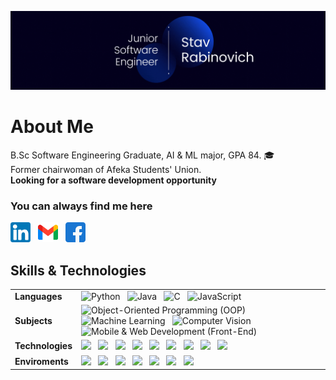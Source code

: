 ![StavRabinovich](https://github.com/StavRabinovich/StavRabinovich/blob/main/StavRabinovich.gif)

# About Me
B.Sc Software Engineering Graduate, AI & ML major, GPA 84. :mortar_board:\
Former chairwoman of Afeka Students' Union. \
**Looking for a software development opportunity**

### You can always find me here 
[![LinkedIn](https://github.com/StavRabinovich/StavRabinovich/blob/main/icons/linkedin32.png)](https://www.linkedin.com/in/stav-rabinovich/) &nbsp;
[![Email](https://github.com/StavRabinovich/StavRabinovich/blob/main/icons/gmail32.png)](mailto:stavrab@gmail.com) &nbsp;
[![Facebook](https://github.com/StavRabinovich/StavRabinovich/blob/main/icons/facebook32.png)](https://www.facebook.com/stav.rabinovich/)


## Skills & Technologies
| | |
|---|---|
| **Languages**	|   ![Python](https://img.shields.io/badge/-Python-000?&logo=Python) &nbsp; ![Java](https://img.shields.io/badge/-Java-000?&logo=Java&logoColor=007396) &nbsp; ![C](https://img.shields.io/badge/-C-000?&logo=C) &nbsp; ![JavaScript](https://img.shields.io/badge/-JavaScript-000?&logo=JavaScript)|
| **Subjects**	| ![Object-Oriented Programming (OOP)](https://img.shields.io/badge/-Object--Oriented%20Programming%20-black) &nbsp; ![Machine Learning](https://img.shields.io/badge/-Machine%20Learning-black) &nbsp; ![Computer Vision](https://img.shields.io/badge/-Computer%20Vision-black) &nbsp; ![Mobile & Web Development (Front-End)](https://img.shields.io/badge/Mobile%20%26%20Web%20Development%20(Front--End)-black) 
| **Technologies**	| ![](https://img.shields.io/badge/-PyTorch-black?logo=Pytorch&style=flat-square) &nbsp; ![](https://img.shields.io/badge/-Tensorflow-black?logo=TensorFlow&style=flat-square)  &nbsp; ![](https://img.shields.io/badge/-React-black?logo=React&style=flat-square)  &nbsp; ![](https://img.shields.io/badge/-Tkinter-black?logo=Python&style=flat-square)  &nbsp; ![](https://img.shields.io/badge/-SQLite3-black?logo=SQLite&style=flat-square)  &nbsp; ![](https://img.shields.io/badge/-Pandas-black?logo=pandas&style=flat-square)  &nbsp; ![](https://img.shields.io/badge/-NumPy-black?logo=Numpy&style=flat-square)  &nbsp; ![](https://img.shields.io/badge/-Node.js-black?logo=node.js&style=flat-square) &nbsp; ![](https://img.shields.io/badge/-OpenCV-black?logo=opencv&style=flat-square)|
| **Enviroments** | ![](https://img.shields.io/badge/-Collab-black?logo=googlecolab&style=flat-square)  &nbsp; ![](https://img.shields.io/badge/-VS%20Code-black?logo=visualstudio&style=flat-square)  &nbsp; ![](https://img.shields.io/badge/-Eclipse%20IDE-black?logo=eclipse&style=flat-square) &nbsp; ![](https://img.shields.io/badge/-PyCharm-black?logo=pycharm&style=flat-square)  &nbsp; ![](https://img.shields.io/badge/-Jupyter%20Notebook-black?logo=jupyter&style=flat-square) &nbsp; ![](https://img.shields.io/badge/-GitHub-black?logo=github&style=flat-square) &nbsp; ![](https://img.shields.io/badge/-VMWare-black?logo=vmware&style=flat-square) |

